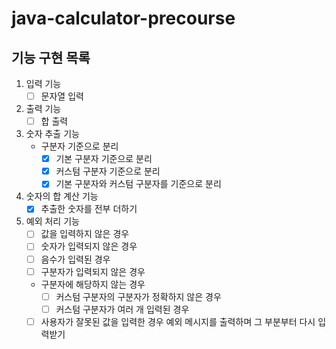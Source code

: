 # java-calculator-precourse

## 기능 구현 목록

1. 입력 기능
    - [ ] 문자열 입력
2. 출력 기능
    - [ ] 합 출력
3. 숫자 추출 기능
    - 구분자 기준으로 분리
        - [x] 기본 구분자 기준으로 분리
        - [x] 커스텀 구분자 기준으로 분리
        - [x] 기본 구분자와 커스텀 구분자를 기준으로 분리
4. 숫자의 합 계산 기능
    - [x] 추출한 숫자를 전부 더하기
5. 예외 처리 기능
    - [ ] 값을 입력하지 않은 경우
    - [ ] 숫자가 입력되지 않은 경우
    - [ ] 음수가 입력된 경우
    - [ ] 구분자가 입력되지 않은 경우
    - 구분자에 해당하지 않는 경우
        - [ ] 커스텀 구분자의 구분자가 정확하지 않은 경우
        - [ ] 커스텀 구분자가 여러 개 입력된 경우
    - [ ] 사용자가 잘못된 값을 입력한 경우 예외 메시지를 출력하며 그 부분부터 다시 입력받기
